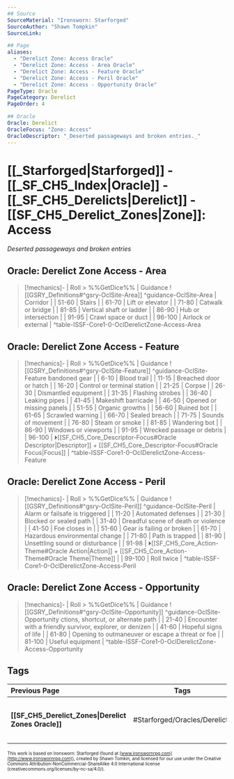 ```yaml
---
## Source
SourceMaterial: "Ironsworn: Starforged"
SourceAuthor: "Shawn Tompkin"
SourceLink: 

## Page
aliases:
  - "Derelict Zone: Access Oracle"
  - "Derelict Zone: Access - Area Oracle"
  - "Derelict Zone: Access - Feature Oracle"
  - "Derelict Zone: Access - Peril Oracle"
  - "Derelict Zone: Access - Opportunity Oracle"
PageType: Oracle
PageCategory: Derelict
PageOrder: 4

## Oracle
Oracle: Derelict
OracleFocus: "Zone: Access"
OracleDescriptor: "_Deserted passageways and broken entries._"
---
```

# [[_Starforged|Starforged]] - [[_SF_CH5_Index|Oracle]] - [[_SF_CH5_Derelicts|Derelict]] - [[SF_CH5_Derelict_Zones|Zone]]: Access
_Deserted passageways and broken entries_

## Oracle: Derelict Zone Access - Area
> [!mechanics]- | Roll > %%GetDice%% | Guidance
> ![[GSRY_Definitions#^gsry-OclSite-Area]] ^guidance-OclSite-Area
[](GSRY_Definitions.md#^gsry-OclSite-Area) | Corridor |
| 51-60 | Stairs |
| 61-70 | Lift or elevator |
| 71-80 | Catwalk or bridge |
| 81-85 | Vertical shaft or ladder |
| 86-90 | Hub or intersection |
| 91-95 | Crawl space or duct |
| 96-100 | Airlock or external |
^table-ISSF-Core1-0-OclDerelictZone-Access-Area

## Oracle: Derelict Zone Access - Feature
> [!mechanics]- | Roll > %%GetDice%% | Guidance
> ![[GSRY_Definitions#^gsry-OclSite-Feature]] ^guidance-OclSite-Feature
[](GSRY_Definitions.md#^gsry-OclSite-Feature)bandoned gear |
| 6-10 | Blood trail |
| 11-15 | Breached door or hatch |
| 16-20 | Control or terminal station |
| 21-25 | Corpse |
| 26-30 | Dismantled equipment |
| 31-35 | Flashing strobes |
| 36-40 | Leaking pipes |
| 41-45 | Makeshift barricade |
| 46-50 | Opened or missing panels |
| 51-55 | Organic growths |
| 56-60 | Ruined bot |
| 61-65 | Scrawled warning |
| 66-70 | Sealed breach |
| 71-75 | Sounds of movement |
| 76-80 | Steam or smoke |
| 81-85 | Wandering bot |
| 86-90 | Windows or viewports |
| 91-95 | Wrecked passage or debris |
| 96-100 | ⏵[[SF_CH5_Core_Descriptor-Focus#Oracle Descriptor\|Descriptor]] + [[SF_CH5_Core_Descriptor-Focus#Oracle Focus\|Focus]] |
^table-ISSF-Core1-0-OclDerelictZone-Access-Feature

## Oracle: Derelict Zone Access - Peril
> [!mechanics]- | Roll > %%GetDice%% | Guidance
> ![[GSRY_Definitions#^gsry-OclSite-Peril]] ^guidance-OclSite-Peril
[](GSRY_Definitions.md#^gsry-OclSite-Peril)| Alarm or failsafe is triggered |
| 11-20 | Automated defenses |
| 21-30 | Blocked or sealed path |
| 31-40 | Dreadful scene of death or violence |
| 41-50 | Foe closes in |
| 51-60 | Gear is failing or broken |
| 61-70 | Hazardous environmental change |
| 71-80 | Path is trapped |
| 81-90 | Unsettling sound or disturbance |
| 91-98 | ⏵[[SF_CH5_Core_Action-Theme#Oracle Action\|Action]] + [[SF_CH5_Core_Action-Theme#Oracle Theme\|Theme]] |
| 99-100 | Roll twice |
^table-ISSF-Core1-0-OclDerelictZone-Access-Peril

## Oracle: Derelict Zone Access - Opportunity
> [!mechanics]- | Roll > %%GetDice%% | Guidance
> ![[GSRY_Definitions#^gsry-OclSite-Opportunity]] ^guidance-OclSite-Opportunity
[](GSRY_Definitions.md#^gsry-OclSite-Opportunity)ctions, shortcut, or alternate path |
| 21-40 | Encounter with a friendly survivor, explorer, or denizen |
| 41-60 | Hopeful signs of life |
| 61-80 | Opening to outmaneuver or escape a threat or foe |
| 81-100 | Useful equipment |
^table-ISSF-Core1-0-OclDerelictZone-Access-Opportunity

## Tags
| Previous Page | Tags | Next Page |
|:--- |:---:| ---:|
| **[[SF_CH5_Derelict_Zones\|Derelict Zones Oracle]]** | #Starforged/Oracles/Derelicts | **[[SF_CH5_Derelict-Zone-Community\|Derelict Zone: Community Oracle]]** |

<font size=-2>This work is based on Ironsworn: Starforged (found at [www.ironswornrpg.com](http://www.ironswornrpg.com)), created by Shawn Tomkin, and licensed for our use under the Creative Commons Attribution-NonCommercial-ShareAlike 4.0 International license  (creativecommons.org/licenses/by-nc-sa/4.0/).</font>
